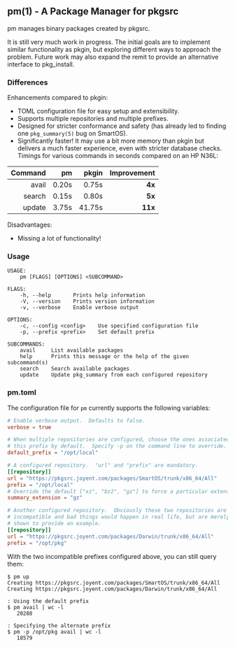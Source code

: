 ## pm(1) - A Package Manager for pkgsrc

pm manages binary packages created by pkgsrc.

It is still very much work in progress.  The initial goals are to implement
similar functionality as pkgin, but exploring different ways to approach the
problem.  Future work may also expand the remit to provide an alternative
interface to pkg\_install.

### Differences

Enhancements compared to pkgin:

* TOML configuration file for easy setup and extensibility.
* Supports multiple repositories and multiple prefixes.
* Designed for stricter conformance and safety (has already led to finding one
  `pkg_summary(5)` bug on SmartOS).
* Significantly faster!  It may use a bit more memory than pkgin but delivers
  a much faster experience, even with stricter database checks.  Timings for
  various commands in seconds compared on an HP N36L:

| Command |    pm |  pkgin | Improvement |
|--------:|------:|-------:|------------:|
|   avail | 0.20s |  0.75s |      **4x** |
|  search | 0.15s |  0.80s |      **5x** |
|  update | 3.75s | 41.75s |     **11x** |

Disadvantages:

* Missing a lot of functionality!

### Usage

```console
USAGE:
    pm [FLAGS] [OPTIONS] <SUBCOMMAND>

FLAGS:
    -h, --help       Prints help information
    -V, --version    Prints version information
    -v, --verbose    Enable verbose output

OPTIONS:
    -c, --config <config>    Use specified configuration file
    -p, --prefix <prefix>    Set default prefix

SUBCOMMANDS:
    avail     List available packages
    help      Prints this message or the help of the given subcommand(s)
    search    Search available packages
    update    Update pkg_summary from each configured repository
```

### pm.toml

The configuration file for `pm` currently supports the following variables:

```toml
# Enable verbose output.  Defaults to false.
verbose = true

# When multiple repositories are configured, choose the ones associated with
# this prefix by default.  Specify -p on the command line to override.
default_prefix = "/opt/local"

# A configured repository.  "url" and "prefix" are mandatory.
[[repository]]
url = "https://pkgsrc.joyent.com/packages/SmartOS/trunk/x86_64/All"
prefix = "/opt/local"
# Override the default ["xz", "bz2", "gz"] to force a particular extension.
summary_extension = "gz"

# Another configured repository.  Obviously these two repositories are
# incompatible and bad things would happen in real life, but are merely
# shown to provide an example.
[[repository]]
url = "https://pkgsrc.joyent.com/packages/Darwin/trunk/x86_64/All"
prefix = "/opt/pkg"
```

With the two incompatible prefixes configured above, you can still query them:

```console
$ pm up
Creating https://pkgsrc.joyent.com/packages/SmartOS/trunk/x86_64/All
Creating https://pkgsrc.joyent.com/packages/Darwin/trunk/x86_64/All

: Using the default prefix
$ pm avail | wc -l
   20288

: Specifying the alternate prefix
$ pm -p /opt/pkg avail | wc -l
   18579
```
